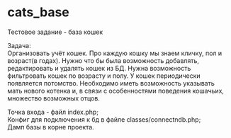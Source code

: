 # cats_base
Тестовое задание - база кошек

Задача:    
Организовать учёт кошек. Про каждую кошку мы знаем кличку, пол и возраст(в годах). Нужно что бы была возможность добавлять, редактировать и удалять кошек из БД. Нужна возможность фильтровать кошек по возрасту и полу. У кошек периодически появляется потомство. Необходимо иметь возможность указывать мать нового котенка и, в связи с особенностями поведения кошачьих, множество возможных отцов.


Точка входа - файл index.php;  
Конфиг для подключения к бд в файле classes/connectndb.php;  
Дамп базы в корне проекта.
